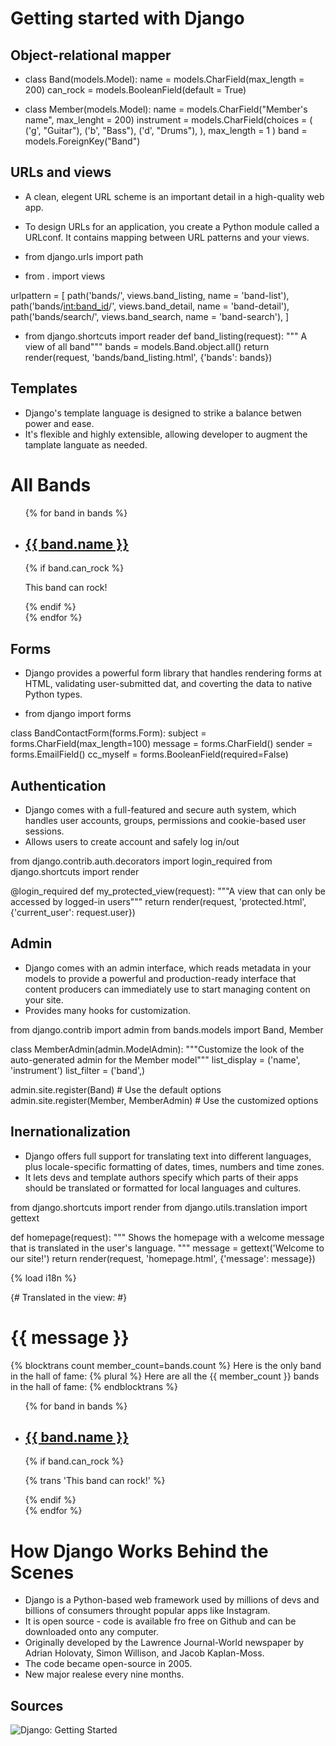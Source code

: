 # Getting started with Django

## Object-relational mapper

- class Band(models.Model):
    name = models.CharField(max_length = 200)
    can_rock = models.BooleanField(default = True)

- class Member(models.Model):
    name = models.CharField("Member's name", max_lenght = 200)
    instrument = models.CharField(choices = (
        ('g', "Guitar"),
        ('b', "Bass"),
        ('d', "Drums"),
      ),
      max_length = 1
    )
    band = models.ForeignKey("Band")

## URLs and views

- A clean, elegent URL scheme is an important detail in a high-quality web app.
- To design URLs for an application, you create a Python module called a URLconf. It contains mapping between URL patterns and your views.

- from django.urls import path
- from . import views

urlpattern = [
    path('bands/', views.band_listing, name = 'band-list'),
    path('bands/<int:band_id>/', views.band_detail, name = 'band-detail'),
    path('bands/search/', views.band_search, name = 'band-search'),
]

- from django.shortcuts import reader
    def band_listing(request):
        """ A view of all band"""
        bands = models.Band.object.all()
        return render(request, 'bands/band_listing.html', {'bands': bands})

## Templates 

- Django's template language is designed to strike a balance betwen power and ease.
- It's flexible and highly extensible, allowing developer to augment the tamplate languate as needed.

<html>
  <head>
    <title>Band Listing</title>
  </head>
  <body>
    <h1>All Bands</h1>
    <ul>
    {% for band in bands %}
      <li>
        <h2><a href="{{ band.get_absolute_url }}">{{ band.name }}</a></h2>
        {% if band.can_rock %}<p>This band can rock!</p>{% endif %}
      </li>
    {% endfor %}
    </ul>
  </body>
</html>

## Forms

- Django provides a powerful form library that handles rendering forms at HTML, validating user-submitted dat, and coverting the data to native Python types.

- from django import forms

class BandContactForm(forms.Form):
    subject = forms.CharField(max_length=100)
    message = forms.CharField()
    sender = forms.EmailField()
    cc_myself = forms.BooleanField(required=False)

## Authentication

- Django comes with a full-featured and secure auth system, which handles user accounts, groups, permissions and cookie-based user sessions.
- Allows users to create account and safely log in/out

from django.contrib.auth.decorators import login_required
from django.shortcuts import render

@login_required
def my_protected_view(request):
    """A view that can only be accessed by logged-in users"""
    return render(request, 'protected.html', {'current_user': request.user})

## Admin

- Django comes with an admin interface, which reads metadata in your models to provide a powerful and production-ready interface that content producers can immediately use to start managing content on your site.
- Provides many hooks for customization.

from django.contrib import admin
from bands.models import Band, Member

class MemberAdmin(admin.ModelAdmin):
    """Customize the look of the auto-generated admin for the Member model"""
    list_display = ('name', 'instrument')
    list_filter = ('band',)

admin.site.register(Band)  # Use the default options
admin.site.register(Member, MemberAdmin)  # Use the customized options

## Inernationalization

- Django offers full support for translating text into different languages, plus locale-specific formatting of dates, times, numbers and time zones.
- It lets devs and template authors specify which parts of their apps should be translated or formatted for local languages and cultures.

from django.shortcuts import render
from django.utils.translation import gettext

def homepage(request):
    """
    Shows the homepage with a welcome message that is translated in the
    user's language.
    """
    message = gettext('Welcome to our site!')
    return render(request, 'homepage.html', {'message': message})
      
{% load i18n %}
<html>
  <head>
    <title>{% trans 'Homepage - Hall of Fame' %}</title>
  </head>
  <body>
    {# Translated in the view: #}
    <h1>{{ message }}</h1>
    <p>
      {% blocktrans count member_count=bands.count %}
      Here is the only band in the hall of fame:
      {% plural %}
      Here are all the {{ member_count }} bands in the hall of fame:
      {% endblocktrans %}
    </p>
    <ul>
    {% for band in bands %}
      <li>
        <h2><a href="{{ band.get_absolute_url }}">{{ band.name }}</a></h2>
        {% if band.can_rock %}<p>{% trans 'This band can rock!' %}</p>{% endif %}
      </li>
    {% endfor %}
    </ul>
  </body>
</html>


# How Django Works Behind the Scenes

- Django is a Python-based web framework used by millions of devs and billions of consumers throught popular apps like Instagram.
- It is open source - code is available fro free on Github and can be downloaded onto any computer.
- Originally developed by the Lawrence Journal-World newspaper by Adrian Holovaty, Simon Willison, and Jacob Kaplan-Moss.
- The code became open-source in 2005.
- New major realese every nine months.

## Sources

![Django: Getting Started](https://www.djangoproject.com/start/)